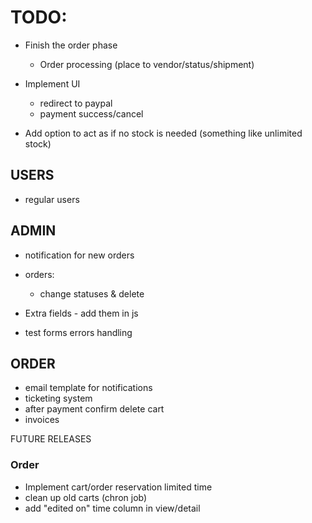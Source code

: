 # TODO:
- Finish the order phase
    - Order processing (place to vendor/status/shipment)

- Implement UI
    - redirect to paypal
    - payment success/cancel
- Add option to act as if no stock is needed (something like unlimited stock)

## USERS
- regular users

## ADMIN
- notification for new orders
- orders:
    - change statuses & delete

- Extra fields - add them in js
- test forms errors handling

## ORDER
- email template for notifications
- ticketing system
- after payment confirm delete cart
- invoices


FUTURE RELEASES
### Order
- Implement cart/order reservation limited time
- clean up old carts (chron job)
- add "edited on" time column in view/detail
